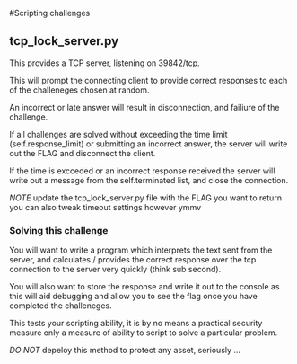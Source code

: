 #Scripting challenges

## tcp_lock_server.py

This provides a TCP server, listening on 39842/tcp.

This will prompt the connecting client to provide correct responses to each of the challeneges chosen at random.

An incorrect or late answer will result in disconnection, and failiure of the challenge.

If all challenges are solved without exceeding the time limit (self.response_limit) or submitting an incorrect answer, the server will write out the FLAG and disconnect the client.

If the time is excceded or an incorrect response received the server will write out a message from the self.terminated list, and close the connection.

*NOTE* update the tcp_lock_server.py file with the FLAG you want to return you can also tweak timeout settings however ymmv 

### Solving this challenge

You will want to write a program which interprets the text sent from the server, and calculates / provides the correct response over the tcp connection to the server very quickly (think sub second).

You will also want to store the response and write it out to the console as this will aid debugging and allow you to see the flag once you have completed the challeneges.

This tests your scripting ability, it is by no means a practical security measure only a measure of ability to script to solve a particular problem.

*DO NOT* depeloy this method to protect any asset, seriously ...
